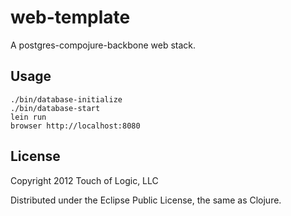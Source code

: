 # web-template

A postgres-compojure-backbone web stack.

## Usage

    ./bin/database-initialize
    ./bin/database-start
    lein run
    browser http://localhost:8080

## License

Copyright 2012 Touch of Logic, LLC

Distributed under the Eclipse Public License, the same as Clojure.
